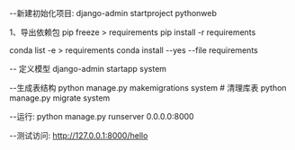 --新建初始化项目:
django-admin startproject pythonweb

1、导出依赖包
pip freeze > requirements
pip install -r requirements

conda list -e > requirements
conda install --yes --file requirements  


-- 定义模型 
django-admin startapp system

--生成表结构
python manage.py makemigrations system  # 清理库表
python manage.py migrate system

--运行:
python manage.py runserver 0.0.0.0:8000

--测试访问:
http://127.0.0.1:8000/hello
